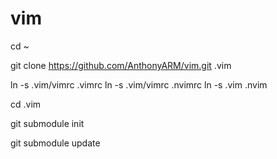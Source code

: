 vim
===

cd ~

git clone https://github.com/AnthonyARM/vim.git .vim

ln -s .vim/vimrc .vimrc
ln -s .vim/vimrc .nvimrc
ln -s .vim .nvim

cd .vim

git submodule init

git submodule update
